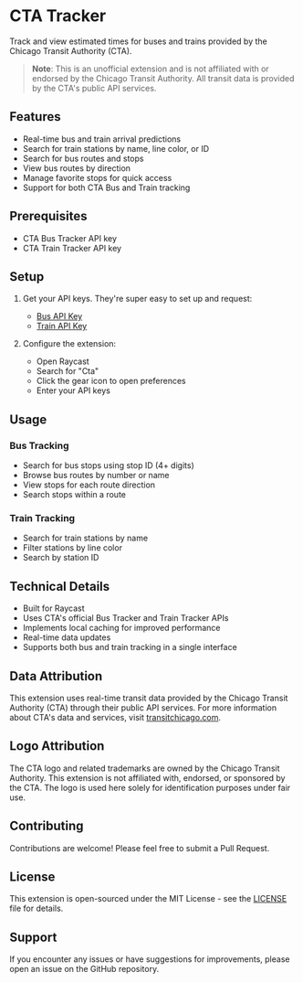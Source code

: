 # CTA Tracker

Track and view estimated times for buses and trains provided by the Chicago Transit Authority (CTA).

> **Note**: This is an unofficial extension and is not affiliated with or endorsed by the Chicago Transit Authority. All transit data is provided by the CTA's public API services.

## Features

- Real-time bus and train arrival predictions
- Search for train stations by name, line color, or ID
- Search for bus routes and stops
- View bus routes by direction
- Manage favorite stops for quick access
- Support for both CTA Bus and Train tracking

## Prerequisites

- CTA Bus Tracker API key
- CTA Train Tracker API key

## Setup

1. Get your API keys. They're super easy to set up and request:
   - [Bus API Key](http://www.transitchicago.com/developers/bustracker.aspx)
   - [Train API Key](http://www.transitchicago.com/developers/traintracker.aspx)

2. Configure the extension:
   - Open Raycast
   - Search for "Cta"
   - Click the gear icon to open preferences
   - Enter your API keys

## Usage

### Bus Tracking
- Search for bus stops using stop ID (4+ digits)
- Browse bus routes by number or name
- View stops for each route direction
- Search stops within a route

### Train Tracking
- Search for train stations by name
- Filter stations by line color
- Search by station ID

## Technical Details

- Built for Raycast
- Uses CTA's official Bus Tracker and Train Tracker APIs
- Implements local caching for improved performance
- Real-time data updates
- Supports both bus and train tracking in a single interface

## Data Attribution

This extension uses real-time transit data provided by the Chicago Transit Authority (CTA) through their public API services. For more information about CTA's data and services, visit [transitchicago.com](https://www.transitchicago.com/).

## Logo Attribution

The CTA logo and related trademarks are owned by the Chicago Transit Authority. This extension is not affiliated with, endorsed, or sponsored by the CTA. The logo is used here solely for identification purposes under fair use.

## Contributing

Contributions are welcome! Please feel free to submit a Pull Request.

## License

This extension is open-sourced under the MIT License - see the [LICENSE](LICENSE) file for details.

## Support

If you encounter any issues or have suggestions for improvements, please open an issue on the GitHub repository.
